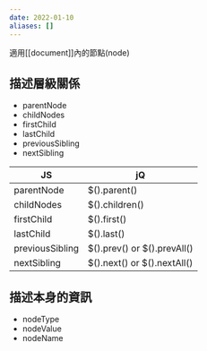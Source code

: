 ```yaml
---
date: 2022-01-10
aliases: []
---
```

適用[[document]]內的節點(node)
## 描述層級關係
- parentNode
- childNodes
- firstChild
- lastChild
- previousSibling
- nextSibling

|     JS    |     jQ     |
|-----------|------------|
|parentNode |$().parent()|
|childNodes |$().children()|
|firstChild |$().first() |
|lastChild  |$().last()  |
|previousSibling|$().prev() or $().prevAll()|
|nextSibling|$().next() or $().nextAll()|

## 描述本身的資訊
- nodeType
- nodeValue
- nodeName